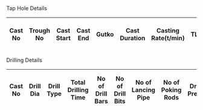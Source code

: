 <div class="form-section">
            <div class="row g-0">
                <div class="col-md-12">
                    <div class="section-title">Tap Hole Details</div>
                    <div class="table-responsive scrollable-table">
                        <table class="table table-bordered table-sm text-center align-middle">
                            <thead class="table-light">
                                <tr>
                                    <th class="Long_Heading_Medium">Cast No</th>
                                    <th>Trough No</th>
                                    <th class="Long_Heading_Medium">Cast Start</th>
                                    <th class="Long_Heading_Medium">Cast End</th>
                                    <th>Gutko</th>
                                    <th>Cast Duration</th>
                                    <th>Casting Rate(t/min)</th>
                                    <th>TLC</th>
                                    <th>OT</th>
                                    <th class="Long_Heading_Medium">Cast Ready Time</th>
                                    <th class="Long_Heading_Medium">Splashing/Wetness Time</th>
                                    <th class="Long_Heading_Medium">Cast Type</th>
                                    <th class="Long_Heading_Medium">Clay Condition</th>
                                    <th>Taphole Behaviour at End Cast</th>
                                    <th class="Long_Heading_Medium">HMT Before Slag</th>
                                    <th class="Long_Heading_Medium">HMT After Slag</th>
                                    <th class="Long_Heading_Medium">Final HM Temp</th>
                                    <th class="Long_Heading_Medium">HM Weight</th>
                                </tr>
                            </thead>
                            <tbody id="TAP_Hot_Metal_Details"></tbody>
                        </table>
                    </div>
                </div>
            </div>
        </div>
        <!-- Drilling Details -->
        <div class="form-section">
            <div class="row g-0">
                <div class="col-md-12">
                    <div class="section-title">Drilling Details</div>
                    <div class="table-responsive scrollable-table">
                        <table class="table table-bordered table-sm text-center align-middle">
                            <thead class="table-light">
                                <tr>
                                    <th>Cast No</th>
                                    <th>Drill Dia</th>
                                    <th>Drill Type</th>
                                    <th>Total Drilling Time</th>
                                    <th>No of Drill Bars</th>
                                    <th>No of Drill Bits</th>
                                    <th>No of Lancing Pipe</th>
                                    <th>No of Poking Rods</th>
                                    <th>Drill Air Pressure</th>
                                    <th>TAP Hole Length</th>
                                    <th>Length Drilled Hammer</th>
                                    <th>Color of Furnes During Drilling</th>
                                    <th>Slag Start Time</th>
                                    <th>Slag Time Ratio</th>
                                    <th>Slag Retention Time</th>
                                    <th>No of Slag Ladle</th>
                                    <th>No of Cinder Granulation</th>
                                    <th>Granulation Perc</th>
                                    <th>Cinder Theoretical Wt</th>
                                    <th>Slag Rate</th>
                                    <th>Total Slag</th>
                                </tr>
                            </thead>
                            <tbody id="Driling_Slag_Details"></tbody>
                        </table>
                    </div>
                </div>
            </div>
        </div>
